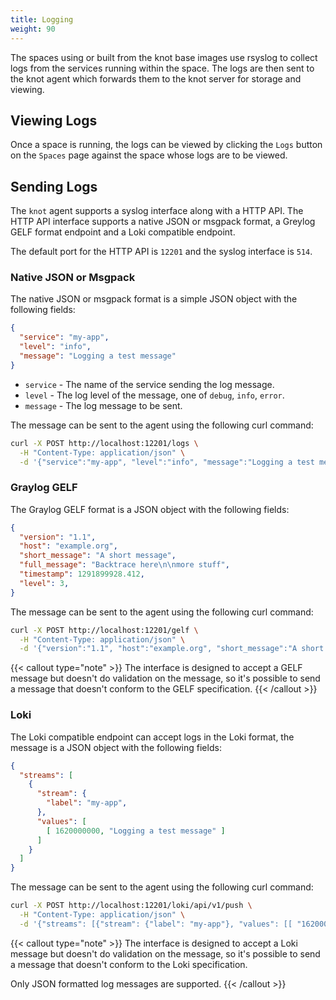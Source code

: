 ```yaml
---
title: Logging
weight: 90
---
```


The spaces using or built from the knot base images use rsyslog to collect logs from the services running within the space. The logs are then sent to the knot agent which forwards them to the knot server for storage and viewing.

## Viewing Logs

Once a space is running, the logs can be viewed by clicking the `Logs` button on the `Spaces` page against the space whose logs are to be viewed.

## Sending Logs

The `knot` agent supports a syslog interface along with a HTTP API. The HTTP API interface supports a native JSON or msgpack format, a Greylog GELF format endpoint and a Loki compatible endpoint.

The default port for the HTTP API is `12201` and the syslog interface is `514`.

### Native JSON or Msgpack

The native JSON or msgpack format is a simple JSON object with the following fields:

```json
{
  "service": "my-app",
  "level": "info",
  "message": "Logging a test message"
}
```

- `service` - The name of the service sending the log message.
- `level` - The log level of the message, one of `debug`, `info`, `error`.
- `message` - The log message to be sent.

The message can be sent to the agent using the following curl command:

```bash
curl -X POST http://localhost:12201/logs \
  -H "Content-Type: application/json" \
  -d '{"service":"my-app", "level":"info", "message":"Logging a test message"}'
```

### Graylog GELF

The Graylog GELF format is a JSON object with the following fields:

```json
{
  "version": "1.1",
  "host": "example.org",
  "short_message": "A short message",
  "full_message": "Backtrace here\n\nmore stuff",
  "timestamp": 1291899928.412,
  "level": 3,
}
```

The message can be sent to the agent using the following curl command:

```bash
curl -X POST http://localhost:12201/gelf \
  -H "Content-Type: application/json" \
  -d '{"version":"1.1", "host":"example.org", "short_message":"A short message", "full_message":"Backtrace here\n\nmore stuff", "timestamp":1291899928.412, "level":3}'
```

{{< callout type="note" >}}
  The interface is designed to accept a GELF message but doesn't do validation on the message, so it's possible to send a message that doesn't conform to the GELF specification.
{{< /callout >}}

### Loki

The Loki compatible endpoint can accept logs in the Loki format, the message is a JSON object with the following fields:

```json
{
  "streams": [
    {
      "stream": {
        "label": "my-app",
      },
      "values": [
        [ 1620000000, "Logging a test message" ]
      ]
    }
  ]
}
```

The message can be sent to the agent using the following curl command:

```bash
curl -X POST http://localhost:12201/loki/api/v1/push \
  -H "Content-Type: application/json" \
  -d '{"streams": [{"stream": {"label": "my-app"}, "values": [[ "1620000000", "Logging a test message" ]]}]}'
```

{{< callout type="note" >}}
  The interface is designed to accept a Loki message but doesn't do validation on the message, so it's possible to send a message that doesn't conform to the Loki specification.

  Only JSON formatted log messages are supported.
{{< /callout >}}
